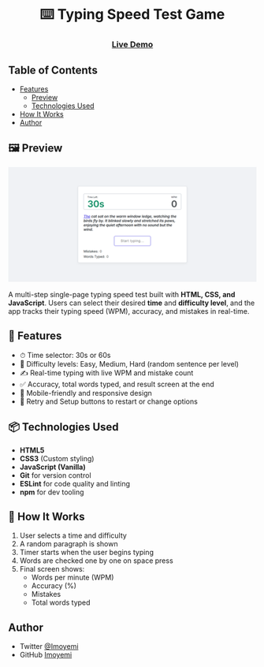 <h1 align="center">⌨️ Typing Speed Test Game</h1>

<div align="center">
  <h3>
    <a href="https://typing-speed-test12.netlify.app/">
      Live Demo
    </a>
  </h3>
</div>

## Table of Contents

- [Features](#features)
  - [Preview](#preview)
  - [Technologies Used](#technologies-used)
- [How It Works](#how-it-works)
- [Author](#author)

## 🖼 Preview

![screenshot](Typing-screenshot.png)

A multi-step single-page typing speed test built with **HTML, CSS, and JavaScript**. Users can select their desired **time** and **difficulty level**, and the app tracks their typing speed (WPM), accuracy, and mistakes in real-time.

## 🚀 Features

- ⏱ Time selector: 30s or 60s
- 🎯 Difficulty levels: Easy, Medium, Hard (random sentence per level)
- ✍️ Real-time typing with live WPM and mistake count
- ✅ Accuracy, total words typed, and result screen at the end
- 📱 Mobile-friendly and responsive design
- 🔁 Retry and Setup buttons to restart or change options

## 📦 Technologies Used

- **HTML5**
- **CSS3** (Custom styling)
- **JavaScript (Vanilla)**
- **Git** for version control
- **ESLint** for code quality and linting
- **npm** for dev tooling

## 🧠 How It Works

1. User selects a time and difficulty
2. A random paragraph is shown
3. Timer starts when the user begins typing
4. Words are checked one by one on space press
5. Final screen shows:
   - Words per minute (WPM)
   - Accuracy (%)
   - Mistakes
   - Total words typed

## Author

- Twitter [@Imoyemi](https://{www.x.com/thatguyimo})
- GitHub [Imoyemi](https://{github.com/Imoyemi-1})
